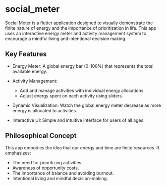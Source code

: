 # social_meter

Social Meter is a flutter application designed to visually demonstrate the finite nature of energy and the importance of prioritization in life. This app uses an interactive energy meter and activity management system to encourage a mindful living and intentional decision making.

## Key Features
- Energy Meter: A global energy bar (0-100%) that represents the total available energy.

- Activity Management:
  - Add and manage activities with individual energy allocations.
  - Adjust energy spent on each activity using sliders.

- Dynamic Visualization: Watch the global energy meter decrease as more energy is allocated to activities.

- Interactive UI: Simple and intuitive interface for users of all ages.

## Philosophical Concept
This app embodies the idea that our energy and time are finite resources. It emphasizes:

- The need for prioritizing activities.
- Awareness of opportunity costs.
- The importance of balance and avoiding burnout.
- Intentional living and mindful decision-making.